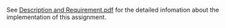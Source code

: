 See [Description and Requirement.pdf](https://github.com/jasonlingo/Database_Systems/blob/master/dbsys-hw1/Description%20and%20Requirement.pdf) for the detailed infomation about the implementation of this assignment.
